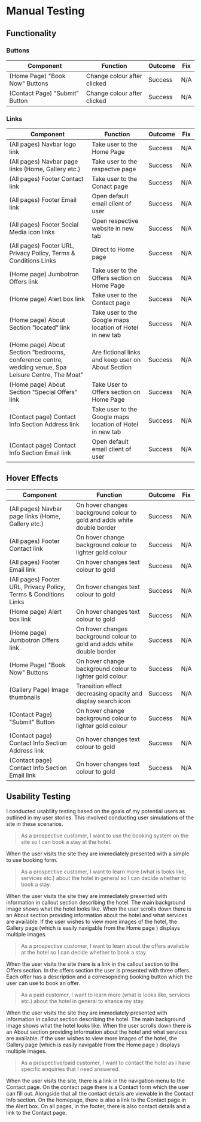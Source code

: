 # Manual Testing

## Functionality

### Buttons

| Component | Function | Outcome | Fix |
| -------------- | ------------------- | ---------------- | --- |
| (Home Page) "Book Now" Buttons| Change colour after clicked | Success | N/A |
| (Contact Page) "Submit" Button | Change colour after clicked | Success | N/A |

### Links 
| Component | Function | Outcome | Fix |
| -------------- | ------------------- | ---------------- | --- |
| (All pages) Navbar logo link | Take user to the Home Page | Success | N/A |
| (All pages) Navbar page links (Home, Gallery etc.) | Take user to the respectve page  | Success | N/A |
| (All pages) Footer Contact link | Take user to the Conact page  | Success | N/A |
| (All pages) Footer Email link | Open default email client of user  | Success | N/A |
| (All pages) Footer Social Media icon links | Open respective website in new tab  | Success | N/A |
| (All pages) Footer URL, Privacy Policy, Terms & Conditions Links  | Direct to Home page   | Success | N/A |
| (Home page) Jumbotron Offers link  | Take user to the Offers section on Home Page | Success | N/A |
| (Home page) Alert box link  | Take user to the Contact page | Success | N/A |
| (Home page) About Section "located" link | Take user to the Google maps location of Hotel in new tab | Success | N/A |
| (Home page) About Section "bedrooms, conference centre, wedding venue,  Spa Leisure Centre, The Moat" | Are fictional links and keep user on About Section| Success | N/A |
| (Home page) About Section "Special Offers" link | Take User to Offers section on Home Page | Success | N/A |
| (Contact page) Contact Info Section Address link | Take user to the Google maps location of Hotel in new tab | Success | N/A |
| (Contact page) Contact Info Section Email link| Open default email client of user  | Success | N/A |

## Hover Effects
| Component | Function | Outcome | Fix |
| -------------- | ------------------- | ---------------- | --- |
| (All pages) Navbar page links (Home, Gallery etc.) | On hover changes background colour to gold and adds white double border | Success | N/A |
| (All pages) Footer Contact link | On hover change background colour to lighter gold colour | Success | N/A |
| (All pages) Footer Email link | On hover changes text colour to gold  | Success | N/A |
| (All pages) Footer URL, Privacy Policy, Terms & Conditions Links  | On hover changes text colour to gold  | Success | N/A |
| (Home page) Alert box link  | On hover changes text colour to gold | Success | N/A |
| (Home page) Jumbotron Offers link  | On hover changes background colour to gold and adds white double border | Success | N/A |
| (Home Page) "Book Now" Buttons| On hover change background colour to lighter gold colour | Success | N/A |
| (Gallery Page) Image thumbnails | Transition effect decreasing opacity and display search icon | Success | N/A |
| (Contact Page) "Submit" Button | On hover change background colour to lighter gold colour | Success | N/A |
| (Contact page) Contact Info Section Address link | On hover changes text colour to gold | Success | N/A |
| (Contact page) Contact Info Section Email link | On hover changes text colour to gold | Success | N/A |

## Usability Testing
I conducted usability testing based on the goals of my potential users as outlined in my user stories. This involved conducting user simulations of the site in these scenarios.

> As a prospective customer, I want to use the booking system on the site so I can book a stay at the hotel.

When the user visits the site they are immediately presented with a simple to use booking form. 

> As a prospective customer, I want to learn more (what is looks like, services etc.) about the hotel in general so I can decide whether to book a stay.

When the user visits the site they are immediately presented with information in callout section describing the hotel. The main background image shows what the hotel looks like. 
When the user scrolls down there is an About section providing information about the hotel and what services are available. 
If the user wishes to view more images of the hotel, the Gallery page (which is easily navigable from the Home page ) displays multiple images.

> As a prospective customer, I want to learn about the offers available at the hotel so I can decide whether to book a stay. 

When the user visits the site there is a link in the callout section to the Offers section. In the offers section the user is presented
with three offers. Each offer has a description and a corresopnding booking button which the user can use to book an offer. 

> As a paid customer, I want to learn more (what is looks like, services etc.) about the hotel in general to ehance my stay.

When the user visits the site they are immediately presented with information in callout section describing the hotel. The main background image shows what the hotel looks like. 
When the user scrolls down there is an About section providing information about the hotel and what services are available. 
If the user wishes to view more images of the hotel, the Gallery page (which is easily navigable from the Home page ) displays multiple images.

> As a prospective/paid customer, I want to contact the hotel as I have specific enquiries that I need answered. 

When the user visits the site, there is a link in the navigation menu to the Contact page. On the contact page there is a Contact form which the user can 
fill out. Alongside that all the contact details are viewable in the Contact Info section. On the homepage, there is also a link to the Contact page in the Alert box. 
On all pages, in the footer, there is also contact details and a link to the Contact page. 





